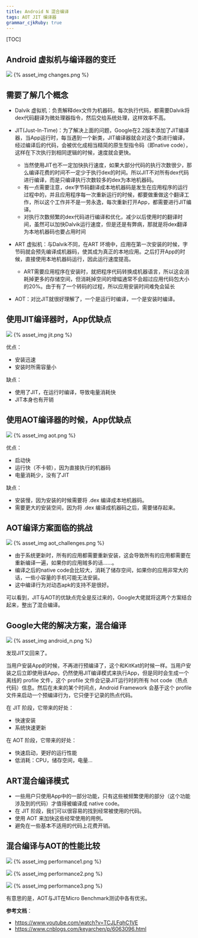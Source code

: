 ```yaml
---
title: Android N 混合编译
tags: AOT JIT 编译器
grammar_cjkRuby: true
---
```


[TOC]

## Android 虚拟机与编译器的变迁
![](changes.png)
{% asset_img changes.png %}

## 需要了解几个概念
-  Dalvik 虚拟机：负责解释dex文件为机器码，每次执行代码，都需要Dalvik将dex代码翻译为微处理器指令，然后交给系统处理，这样效率不高。
    
-  JIT(Just-In-Time)：为了解决上面的问题，Google在2.2版本添加了JIT编译器，当App运行时，每当遇到一个新类，JIT编译器就会对这个类进行编译，经过编译后的代码，会被优化成相当精简的原生型指令码（即native code），这样在下次执行到相同逻辑的时候，速度就会更快。
    - 当然使用JIT也不一定加快执行速度，如果大部分代码的执行次数很少，那么编译花费的时间不一定少于执行dex的时间。所以JIT不对所有dex代码进行编译，而是只编译执行次数较多的dex为本地机器码。
    - 有一点需要注意，dex字节码翻译成本地机器码是发生在应用程序的运行过程中的，并且应用程序每一次重新运行的时候，都要做重做这个翻译工作，所以这个工作并不是一劳永逸，每次重新打开App，都需要进行JIT编译。
    - 对执行次数频繁的dex代码进行编译和优化，减少以后使用时的翻译时间，虽然可以加快Dalvik运行速度，但是还是有弊病，那就是将dex翻译为本地机器码也要占用时间
-  ART 虚拟机：与Dalvik不同，在ART 环境中，应用在第一次安装的时候，字节码就会预先编译成机器码，使其成为真正的本地应用。之后打开App的时候，直接使用本地机器码运行，因此运行速度提高。
    - ART需要应用程序在安装时，就把程序代码转换成机器语言，所以这会消耗掉更多的存储空间，但消耗掉空间的增幅通常不会超过应用代码包大小的20%。由于有了一个转码的过程，所以应用安装时间难免会延长
-  AOT：对比JIT就很好理解了，一个是运行时编译，一个是安装时编译。

## 使用JIT编译器时，App优缺点

![](jit.png)
{% asset_img jit.png %}

优点：

- 安装迅速
- 安装时所需容量小

缺点：

- 使用了JIT，在运行时编译，导致电量消耗快
- JIT本身也有开销

## 使用AOT编译器的时候，App优缺点

![](aot.png)
{% asset_img aot.png %}

优点：

- 启动快
- 运行快（不卡顿），因为直接执行的机器码
- 电量消耗少，没有了JIT

缺点：

- 安装慢，因为安装的时候需要将 .dex 编译成本地机器码。
- 需要更大的安装空间，因为将 .dex 编译成机器码之后，需要储存起来。

## AOT编译方案面临的挑战

![](aot_challenges.png)
{% asset_img aot_challenges.png %}

- 由于系统更新时，所有的应用都需要重新安装，这会导致所有的应用都需要在重新编译一遍，如果你的应用贼多的话......。
- 编译之后的native code会比较大，消耗了储存空间，如果你的应用非常大的话，一些小容量的手机可能无法安装。
- 这中编译行为对动态apk的支持不是很好。

可以看到，JIT与AOT的优缺点完全是反过来的，Google大佬就将这两个方案结合起来，整出了混合编译。

## Google大佬的解决方案，混合编译

![](android_n.png)
{% asset_img android_n.png %}

发现JIT又回来了。

当用户安装App的时候，不再进行预编译了，这个和KitKat的时候一样。当用户安装之后立即使用该App，仍然使用JIT编译模式来执行App，但是同时会生成一个离线的 profile 文件，这个 profile 文件会记录JIT运行时的所有 hot code（热点代码）信息。然后在未来的某个时间点，Android Framework 会基于这个 profile 文件来启动一个预编译行为，它只便于记录的热点代码。

在 JIT 阶段，它带来的好处：

- 快速安装
- 系统快速更新

在 AOT 阶段，它带来的好处：

- 快速启动，更好的运行性能
- 低消耗：CPU，储存空间，电量...

## ART混合编译模式

- 一些用户只使用App中的一部分功能，只有这些被频繁使用的部分（这个功能涉及到的代码）才值得被编译成 native code。
- 在 JIT 阶段，我们可以很容易的找到经常被使用的代码。
- 使用 AOT 来加快这些经常使用的用例。
- 避免在一些基本不适用的代码上花费开销。

## 混合编译与AOT的性能比较

![](performance1.png)
{% asset_img performance1.png %}

![](performance2.png)
{% asset_img performance2.png %}

![](performance3.PNG)
{% asset_img performance3.png %}

有意思的是，AOT与JIT在Micro Benchmark测试中各有优劣。



**参考文档**：
- https://www.youtube.com/watch?v=TCJLFqhC1VE
- https://www.cnblogs.com/keyarchen/p/6063096.html